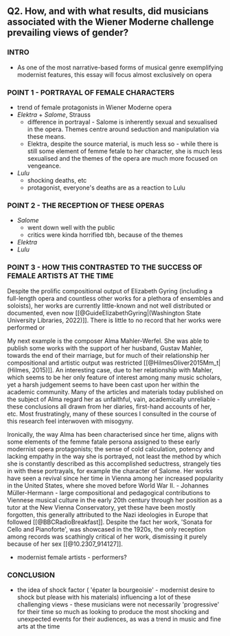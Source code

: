 ## Q2. How, and with what results, did musicians associated with the Wiener Moderne challenge prevailing views of gender?
### INTRO
- As one of the most narrative-based forms of musical genre exemplifying modernist features, this essay will focus almost exclusively on opera

### POINT 1 - PORTRAYAL OF FEMALE CHARACTERS
- trend of female protagonists in Wiener Moderne opera
- *Elektra* + *Salome*, Strauss
	- difference in portrayal - Salome is inherently sexual and sexualised in the opera. Themes centre around seduction and manipulation via these means.
	- Elektra, despite the source material, is much less so - while there is still some element of femme fetale to her character, she is much less sexualised and the themes of the opera are much more focused on vengeance.
- *Lulu*
	- shocking deaths, etc
	- protagonist, everyone's deaths are as a reaction to Lulu

### POINT 2 - THE RECEPTION OF THESE OPERAS
- *Salome* 
	- went down well with the public
	- critics were kinda horrified tbh, because of the themes 
- *Elektra*
- *Lulu*

### POINT 3 - HOW THIS CONTRASTED TO THE SUCCESS OF FEMALE ARTISTS AT THE TIME

Despite the prolific compositional output of Elizabeth Gyring (including a full-length opera and countless other works for a plethora of ensembles and soloists), her works are currently little-known and not well distributed or documented, even now [[@GuideElizabethGyring|(Washington State University Libraries, 2022)]]. There is little to no record that her works were performed or 

My next example is the composer Alma Mahler-Werfel. She was able to publish some works with the support of her husband, Gustav Mahler, towards the end of their marriage, but for much of their relationship her compositional and artistic output was restricted [[@HilmesOliver2015Mm_t|(Hilmes, 2015)]]. An interesting case, due to her relationship with Mahler, which seems to be her only feature of interest among many music scholars, yet a harsh judgement seems to have been cast upon her within the academic community. Many of the articles and materials today published on the subject of Alma regard her as unfaithful, vain, academically unreliable - these conclusions all drawn from her diaries, first-hand accounts of her, etc. Most frustratingly, many of these sources I consulted in the course of this research feel interwoven with misogyny. 

Ironically, the way Alma has been characterised since her time, aligns with some elements of the femme fatale persona assigned to these early modernist opera protagonists; the sense of cold calculation, potency and lacking empathy in the way she is portrayed, not least the method by which she is constantly described as this accomplished seductress, strangely ties in with these portrayals, for example the character of Salome. 
Her works have seen a revival since her time in Vienna among her increased popularity in the United States, where she moved before World War II. 
	- Johannes Müller-Hermann - large compositional and pedagogical contributions to Viennese musical culture in the early 20th century through her position as a tutor at the New Vienna Conservatory, yet these have been mostly forgotten, this generally attributed to the Nazi ideologies in Europe that followed [[@BBCRadioBreakfast]]. Despite the fact her work, 'Sonata for Cello and Pianoforte', was showcased in the 1920s, the only reception among records was scathingly critical of her work, dismissing it purely because of her sex [[@10.2307_914127]].
- modernist female artists - performers?

### CONCLUSION
- the idea of shock factor ( 'épater la bourgeoisie' - modernist desire to shock but please with his materials) influencing a lot of these challenging views - these musicians were not necessarily 'progressive' for their time so much as looking to produce the most shocking and unexpected events for their audiences, as was a trend in music and fine arts at the time
